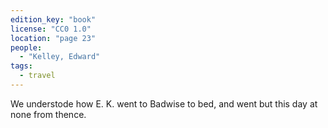 ```yaml
---
edition_key: "book"
license: "CC0 1.0"
location: "page 23"
people:
  - "Kelley, Edward"
tags:
  - travel
---
```

We understode how E. K. went to Badwise to bed, and
went but this day at none from thence.
